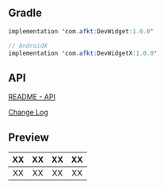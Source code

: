 
## Gradle

```java
implementation 'com.afkt:DevWidget:1.0.0'

// AndroidX
implementation 'com.afkt:DevWidgetX:1.0.0'
```

## API

[README - API](https://github.com/afkT/DevUtils/blob/master/lib/Widget/DevWidget/README_API.md)

[Change Log](https://github.com/afkT/DevUtils/blob/master/lib/Widget/DevWidget/CHANGELOG.md)


## Preview

| XX | XX | XX | XX |
|:-:|:--:|:--:|:--:|
| XX | XX | XX | XX |

